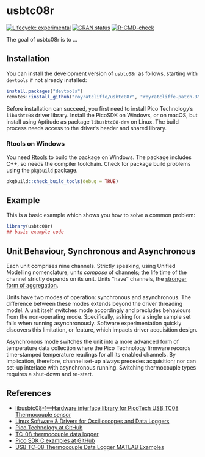 
<!-- README.md is generated from README.Rmd. Please edit that file -->

# usbtc08r

<!-- badges: start -->

[![Lifecycle:
experimental](https://img.shields.io/badge/lifecycle-experimental-orange.svg)](https://lifecycle.r-lib.org/articles/stages.html#experimental)
[![CRAN
status](https://www.r-pkg.org/badges/version/usbtc08r)](https://CRAN.R-project.org/package=usbtc08r)
[![R-CMD-check](https://github.com/royratcliffe/usbtc08r/actions/workflows/R-CMD-check.yaml/badge.svg)](https://github.com/royratcliffe/usbtc08r/actions/workflows/R-CMD-check.yaml)
<!-- badges: end -->

The goal of usbtc08r is to …

## Installation

You can install the development version of `usbtc08r` as follows,
starting with `devtools` if not already installed:

``` r
install.packages("devtools")
remotes::install_github("royratcliffe/usbtc08r", "royratcliffe-patch-3")
```

Before installation can succeed, you first need to install Pico
Technology’s `libusbtc08` driver library. Install the PicoSDK on
Windows, or on macOS, but install using Aptitude as package
`libusbtc08-dev` on Linux. The build process needs access to the
driver’s header and shared library.

### Rtools on Windows

You need [Rtools](https://cran.r-project.org/bin/windows/Rtools/) to
build the package on Windows. The package includes C++, so needs the
compiler toolchain. Check for package build problems using the
`pkgbuild` package.

``` r
pkgbuild::check_build_tools(debug = TRUE)
```

## Example

This is a basic example which shows you how to solve a common problem:

``` r
library(usbtc08r)
## basic example code
```

## Unit Behaviour, Synchronous and Asynchronous

Each unit comprises nine channels. Strictly speaking, using Unified
Modelling nomenclature, units *compose* of channels; the life time of
the channel strictly depends on its unit. Units “have” channels, the
[stronger form of
aggregation](https://www.uml-diagrams.org/composition.html).

Units have two modes of operation: synchronous and asynchronous. The
difference between these modes extends beyond the driver threading
model. A unit itself switches mode accordingly and precludes behaviours
from the non-operating mode. Specifically, asking for a single sample
set fails when running asynchronously. Software experimentation quickly
discovers this limitation, or feature, which impacts driver acquisition
design.

Asynchronous mode switches the unit into a more advanced form of
temperature data collection where the Pico Technology firmware records
time-stamped temperature readings for all its enabled channels. By
implication, therefore, channel set-up always precedes acquisition; nor
can set-up interlace with asynchronous running. Switching thermocouple
types requires a shut-down and re-start.

## References

-   [libusbtc08-1—Hardware interface library for PicoTech USB TC08
    Thermocouple sensor](https://reposcope.com/package/libusbtc08-1)
-   [Linux Software & Drivers for Oscilloscopes and Data
    Loggers](https://www.picotech.com/downloads/linux)
-   [Pico Technology at GitHub](https://github.com/picotech)
-   [TC-08 thermocouple data
    logger](https://www.picotech.com/data-logger/tc-08/thermocouple-data-logger)
-   [Pico SDK C examples at
    GitHub](https://github.com/picotech/picosdk-c-examples/tree/master/usbtc08)
-   [USB TC-08 Thermocouple Data Logger MATLAB
    Examples](https://github.com/picotech/picosdk-usbtc08-matlab-examples)
